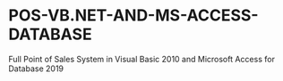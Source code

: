 # POS-VB.NET-AND-MS-ACCESS-DATABASE
Full Point of Sales System in Visual Basic 2010 and Microsoft Access for Database 2019
